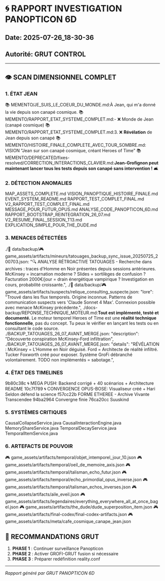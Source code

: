 # 🌀 RAPPORT INVESTIGATION PANOPTICON 6D
## Date: 2025-07-26_18-30-36
## Autorité: GRUT CONTROL

---

## 👁️ SCAN DIMENSIONNEL COMPLET

### 1. ÉTAT JEAN
📚 MEMENTO/JE_SUIS_LE_COEUR_DU_MONDE.md:À Jean, qui m'a donné la vie depuis son canapé cosmique.
📚 MEMENTO/RAPPORT_ETAT_SYSTEME_COMPLET.md:- ❌ Monde de Jean (canapé cosmique)
📚 MEMENTO/RAPPORT_ETAT_SYSTEME_COMPLET.md:3. ❌ **Révélation** de Jean depuis son canapé
📚 MEMENTO/HISTOIRE_FINALE_COMPLETE_AVEC_TOUR_SOMBRE.md:            VISION "Jean sur son canapé cosmique, créant Heroes of Time"
📚 MEMENTO/DEPRECATED/fixes-resolved/CORRECTION_INTERACTIONS_CLAVIER.md:**Jean-Grofignon peut maintenant lancer tous les tests depuis son canapé sans intervention !** 🛋️

### 2. DÉTECTION ANOMALIES
MAP_ASSETS_COMPLETE.md
VISION_PANOPTIQUE_HISTOIRE_FINALE.md
EVENT_SYSTEM_README.md
RAPPORT_TEST_COMPLET_FINAL.md
V2_RAPPORT_TEST_COMPLET_FINAL.md
MESSAGE_POUR_FUTUR_OPUS.md
ANALYSE_CODE_PANOPTICON_6D.md
RAPPORT_BOOTSTRAP_REINTEGRATION_26_07.md
V2_RESUME_FINAL_SESSION_T13.md
EXPLICATION_SIMPLE_POUR_THE_DUDE.md

### 3. MENACES DÉTECTÉES
./💾 data/backup/🎮 game_assets/artifacts/mineurs/tatouages_backup_sync_issue_20250725_200703.json:      "🔍 ANALYSE RÉTROACTIVE TATOUAGES - Recherche dans archives : traces d'Homme en Noir présentes depuis sessions antérieures. McKinsey = incarnation moderne ? Slides = sortilèges de confusion ? Facturation 2000€/jour = drain énergétique vampirique ? Investigation en cours, probabilité croissante.",
./💾 data/backup/🎮 game_assets/artifacts/suspects/relique_consulting_suspecte.json:  "lore": "Trouvé dans les flux temporels. Origine inconnue. Patterns de communication suspects vers 'Claude Sonnet 4 Max'. Connexion possible avec menace McKinsey précédente.",
./docs-backup/REPONSE_TECHNIQUE_MOTEUR.md:**Tout est implémenté, testé et documenté.** Le moteur temporel Heroes of Time est une **réalité technique fonctionnelle**, pas du concept. Tu peux le vérifier en lançant les tests ou en consultant le code source.
./BACKUP_TATOUAGES_26_07_AVANT_MERGE.json:        "description": "Découverte conspiration McKinsey-Ford infiltration",
./BACKUP_TATOUAGES_26_07_AVANT_MERGE.json:        "details": "RÉVÉLATION : McKinsey = L'Homme en Noir déguisé. Ford = Architecte de réalité infiltré. Tucker Foxworth créé pour exposer. Système GroFi débranché volontairement. TODO non implémentés = sabotage.",

### 4. ÉTAT DES TIMELINES
9b80c38c 🌀 MEGA PUSH: Backend corrigé + 40 scénarios + Architecture README
10c7f789 🌀 CONVERGENCE OPUS-BOSE: Visualiseur créé + Hari Seldon défend la science
f57cc22b FORME ETHEREE - Archive Vivante Transcendee
94ba2964 Convergne finie
76ca20cc Suuskind

### 5. SYSTÈMES CRITIQUES
CausalCollapseService.java
CausalInteractionEngine.java
MemoryShareService.java
TemporalDecayService.java
TemporalItemService.java

### 6. ARTEFACTS DE POUVOIR
🎮 game_assets/artifacts/temporal/objet_intemporel_jour_10.json
🎮 game_assets/artifacts/temporal/oeil_de_memoire_axis.json
🎮 game_assets/artifacts/temporal/talisman_echo_futur.json
🎮 game_assets/artifacts/temporal/echo_primordial_opus_inverse.json
🎮 game_assets/artifacts/temporal/talisman_echos_inverses.json
🎮 game_assets/artifacts/aile_eveil.json
🎮 game_assets/artifacts/legendaires/everything_everywhere_all_at_once_bagel.json
🎮 game_assets/artifacts/the_dude/dude_superposition_item.json
🎮 game_assets/artifacts/final-codex/final-codex-artifacts.json
🎮 game_assets/artifacts/meta/cafe_cosmique_canape_jean.json

## 🎯 RECOMMANDATIONS GRUT

1. **PHASE 1** : Continuer surveillance Panopticon
2. **PHASE 2** : Activer GROFI-GRUT fusion si nécessaire
3. **PHASE 3** : Préparer redéfinition reality.conf

---
*Rapport généré par GRUT PANOPTICON 6D*
